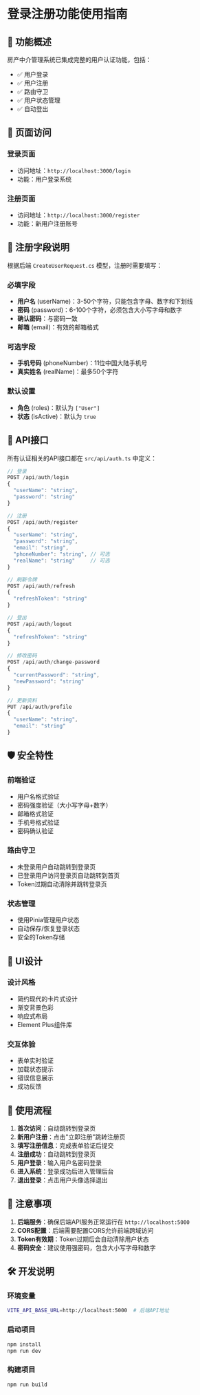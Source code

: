 # 登录注册功能使用指南

## 🚀 功能概述

房产中介管理系统已集成完整的用户认证功能，包括：

- ✅ 用户登录
- ✅ 用户注册  
- ✅ 路由守卫
- ✅ 用户状态管理
- ✅ 自动登出

## 📱 页面访问

### 登录页面
- 访问地址：`http://localhost:3000/login`
- 功能：用户登录系统

### 注册页面  
- 访问地址：`http://localhost:3000/register`
- 功能：新用户注册账号

## 🔐 注册字段说明

根据后端 `CreateUserRequest.cs` 模型，注册时需要填写：

### 必填字段
- **用户名** (userName)：3-50个字符，只能包含字母、数字和下划线
- **密码** (password)：6-100个字符，必须包含大小写字母和数字
- **确认密码**：与密码一致
- **邮箱** (email)：有效的邮箱格式

### 可选字段
- **手机号码** (phoneNumber)：11位中国大陆手机号
- **真实姓名** (realName)：最多50个字符

### 默认设置
- **角色** (roles)：默认为 `["User"]`
- **状态** (isActive)：默认为 `true`

## 🔧 API接口

所有认证相关的API接口都在 `src/api/auth.ts` 中定义：

```typescript
// 登录
POST /api/auth/login
{
  "userName": "string",
  "password": "string"
}

// 注册
POST /api/auth/register
{
  "userName": "string",
  "password": "string", 
  "email": "string",
  "phoneNumber": "string", // 可选
  "realName": "string"     // 可选
}

// 刷新令牌
POST /api/auth/refresh
{
  "refreshToken": "string"
}

// 登出
POST /api/auth/logout
{
  "refreshToken": "string"
}

// 修改密码
POST /api/auth/change-password
{
  "currentPassword": "string",
  "newPassword": "string"
}

// 更新资料
PUT /api/auth/profile
{
  "userName": "string",
  "email": "string"
}
```

## 🛡️ 安全特性

### 前端验证
- 用户名格式验证
- 密码强度验证（大小写字母+数字）
- 邮箱格式验证
- 手机号格式验证
- 密码确认验证

### 路由守卫
- 未登录用户自动跳转到登录页
- 已登录用户访问登录页自动跳转到首页
- Token过期自动清除并跳转登录页

### 状态管理
- 使用Pinia管理用户状态
- 自动保存/恢复登录状态
- 安全的Token存储

## 🎨 UI设计

### 设计风格
- 简约现代的卡片式设计
- 渐变背景色彩
- 响应式布局
- Element Plus组件库

### 交互体验
- 表单实时验证
- 加载状态提示
- 错误信息展示
- 成功反馈

## 🔄 使用流程

1. **首次访问**：自动跳转到登录页
2. **新用户注册**：点击"立即注册"跳转注册页
3. **填写注册信息**：完成表单验证后提交
4. **注册成功**：自动跳转到登录页
5. **用户登录**：输入用户名密码登录
6. **进入系统**：登录成功后进入管理后台
7. **退出登录**：点击用户头像选择退出

## 🚨 注意事项

1. **后端服务**：确保后端API服务正常运行在 `http://localhost:5000`
2. **CORS配置**：后端需要配置CORS允许前端跨域访问
3. **Token有效期**：Token过期后会自动清除用户状态
4. **密码安全**：建议使用强密码，包含大小写字母和数字

## 🛠️ 开发说明

### 环境变量
```bash
VITE_API_BASE_URL=http://localhost:5000  # 后端API地址
```

### 启动项目
```bash
npm install
npm run dev
```

### 构建项目
```bash
npm run build
``` 